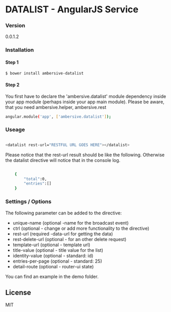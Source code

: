 # DATALIST - AngularJS Service

### Version
0.0.1.2

### Installation

#### Step 1

```sh
$ bower install ambersive-datalist
```
#### Step 2
You first have to declare the 'ambersive.datalist' module dependency inside your app module (perhaps inside your app main module).
Please be aware, that you need ambersive.helper, ambersive.rest

```sh
angular.module('app', ['ambersive.datalist']);
```
### Useage

```sh

<datalist rest-url="RESTFUL URL GOES HERE"></datalist>

```

Please notice that the rest-url result should be like the following. Otherwise the datalist directive will notice that in the console log.
```sh

    {
        "total":0,
        "entries":[]
    }

```

### Settings / Options

The following parameter can be added to the directive:

* unique-name (optional -name for the broadcast event)
* ctrl (optional - change or add more functionality to the directive)
* rest-url (required -data-url for getting the data)
* rest-delete-url (optional - for an other delete request)
* template-url (optional - template url)
* title-value (optional - title value for the list)
* identity-value (optional - standard: id)
* entries-per-page  (optional - standard: 25)
* detail-route (optional - router-ui state)

You can find an example in the demo folder.

License
----
MIT